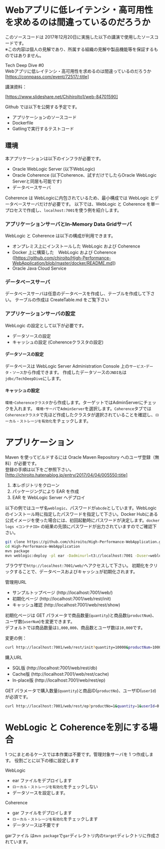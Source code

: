 # Webアプリに低レイテンシ・高可用性を求めるのは間違っているのだろうか  
このソースコードは 2017年12月20日に実施した以下の講演で使用したソースコードです。  
※この内容は個人の見解であり、所属する組織の見解や製品機能等を保証するものではありません。  

Tech Deep Dive #0  
Webアプリに低レイテンシ・高可用性を求めるのは間違っているのだろうか  
[https://connpass.com/event/72517/:title]  

講演資料：

[https://www.slideshare.net/ChihiroIto1/web-84701590]

Github では以下を公開する予定です。
 - アプリケーションのソースコード
 - Dockerfile
 - Gatlingで実行するテストコード
 
## 環境
本アプリケーションは以下のインフラが必要です。
 - Oracle WebLogic Server (以下WebLogic)
 - Oracle Coherence (以下Coherence、試すだけでしたらOracle WebLogic Serverと同居も可能です)
 - データベースサーバ

Coherence は WebLogicに内包されているため、最小構成では WebLogic とデータベースサーバだけが必要です。
以下では、WebLogic と Coherence を単一プロセスで作成し、`localhost:7001`を使う例を紹介します。

### アプリケーションサーバとIn-Memory Data Gridサーバ 
WebLogic と Coherence は以下の構成が利用できます。
  - オンプレミス上にインストールした WebLogic および Coherence
  - Docker 上に構築した　WebLogic および Coherence ([https://github.com/chiroito/High-Performance-WebApplication/blob/master/docker/README.md])
  - Oracle Java Cloud Service
  
### データベースサーバ
データベースサーバは任意のデータベースを作成し、テーブルを作成して下さい。
テーブルの作成は CreateTable.md をご覧下さい

### アプリケーションサーバの設定
WebLogic の設定として以下が必要です。
 - データソースの設定
 - キャッシュの設定 (Coherenceクラスタの設定)

#### データソースの設定
データベースは WebLogic Server Administration Console 上の`サービス`-`データ・ソース`から作成できます。
作成したデータソースの`JNDI名`は`jdbc/TechDeepDive`にします。

#### キャッシュの設定
`環境`-`Coherenceクラスタ`から作成します。ターゲットではAdminServerにチェックを入れます。
`環境`-`サーバ`で`AdminServer`を選択します。`Coherence`タブでは`Coherenceクラスタ`で先ほど作成したクラスタが選択されていることを確認し、`ローカル・ストレージを有効化`をチェックします。


 # アプリケーション
 Maven を使ってビルドするには Oracle Maven Repository へのユーザ登録（無料）が必要です。  
 登録の手順は以下をご参照下さい。  
 [http://chiroito.hatenablog.jp/entry/2017/04/04/005550:title]
   
 1. 本レポジトリをクローン
 1. パッケージングにより EAR を作成
 1. EAR を WebLogic Server へデプロイ 

以下の例ではユーザ名`weblogic`、パスワードが`abcde`としています。WebLogicのインストール時に指定したパスワードを指定して下さい。Docker Hubにある公式イメージを使った場合には、初回起動時にパスワードが決定します。`docker logs <コンテナID>` の結果の先頭にパスワードが出力されていますのでご確認下さい。
 ```bash
git clone https://github.com/chiroito/High-Performance-WebApplication.git
cd High-Performance-WebApplication
mvn package
mvn weblogic:deploy -pl ear -Dadminurl=t3://localhost:7001 -Duser=weblogic -Dpassword=abcde -Dtargets=AdminServer
```

ブラウザで`http://localhost:7001/web/`へアクセスして下さい。
初期化をクリックすることで、データベースおよびキャッシュが初期化されます。  

管理用URL
 - サンプルトップページ (http://localhost:7001/web/)
 - 初期化ページ (http://localhost:7001/web/rest/init)
 - キャッシュ確認 (http://localhost:7001/web/rest/show)
 
 初期化ページは GET パラメータで商品数量(`quantity`)と商品数(`productNum`)、ユーザ数(`userNum`)を変更できます。  
デフォルトでは商品数量は`1,000,000`、商品数とユーザ数は`10,000`です。

変更の例：
```bash
curl http://localhost:7001/web/rest/init?quantity=10000&productNum=1000
```
  
  
購入URL 
 - SQL版 (http://localhost:7001/web/rest/db)
 - Cache版 (http://localhost:7001/web/rest/cache)
 - In-place版 (http://localhost:7001/web/rest/ep)
 
GET パラメータで購入数量(`quantity`)と商品ID(`productNo`)、ユーザID(`userId`)が必須です。  
 
 ```bash
 curl http://localhost:7001/web/rest/ep?productNo=1&quantity=1&userId=0
 ```
 
# WebLogic と Coherenceを別にする場合
1 つにまとめるケースでは本作業は不要です。管理対象サーバを 1 つ作成します。
役割ごとに以下の様に設定します

 WebLogic
  - ear ファイルをデプロイします
  - `ローカル・ストレージを有効化`をチェックしない
  - データソースを設定します。
  
 Coherence
  - gar ファイルをデプロイします
  - `ローカル・ストレージを有効化`をチェックします
  - データソースは不要です
  
  garファイル は`mvn package`で`gar`ディレクトリ内の`target`ディレクトリに作成されています。